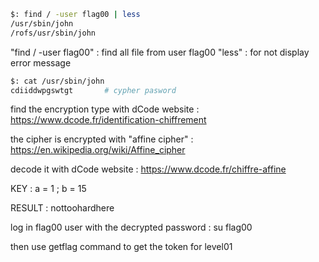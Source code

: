 ```sh
$: find / -user flag00 | less
/usr/sbin/john
/rofs/usr/sbin/john
```

"find / -user flag00" : find all file from user flag00
"less" : for not display error message


```sh
$: cat /usr/sbin/john
cdiiddwpgswtgt       # cypher pasword
```

find the encryption type with dCode website : https://www.dcode.fr/identification-chiffrement

the cipher is encrypted with "affine cipher" : https://en.wikipedia.org/wiki/Affine_cipher

decode it with dCode website : https://www.dcode.fr/chiffre-affine

KEY : a = 1 ; b = 15

RESULT : nottoohardhere

log in flag00 user with the decrypted password : su flag00

then use getflag command to get the token for level01
